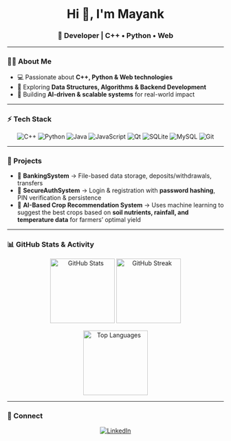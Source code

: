 <h1 align="center">Hi 👋, I'm Mayank</h1>
<h3 align="center">🚀 Developer | C++ • Python • Web</h3>

---

### 🧑‍💻 About Me
- 💻 Passionate about **C++, Python & Web technologies**  
- 🌱 Exploring **Data Structures, Algorithms & Backend Development**  
- 🧠 Building **AI-driven & scalable systems** for real-world impact  

---

### ⚡ Tech Stack  
<p align="center">
  <img src="https://img.shields.io/badge/C++-6E4AFF?style=for-the-badge&logo=cplusplus&logoColor=white" alt="C++"/>
  <img src="https://img.shields.io/badge/Python-9C27B0?style=for-the-badge&logo=python&logoColor=white" alt="Python"/>
  <img src="https://img.shields.io/badge/Java-8E24AA?style=for-the-badge&logo=openjdk&logoColor=white" alt="Java"/>
  <img src="https://img.shields.io/badge/JavaScript-BA68C8?style=for-the-badge&logo=javascript&logoColor=black" alt="JavaScript"/>
  <img src="https://img.shields.io/badge/Qt-7B1FA2?style=for-the-badge&logo=qt&logoColor=white" alt="Qt"/>
  <img src="https://img.shields.io/badge/SQLite-AB47BC?style=for-the-badge&logo=sqlite&logoColor=white" alt="SQLite"/>
  <img src="https://img.shields.io/badge/MySQL-6A1B9A?style=for-the-badge&logo=mysql&logoColor=white" alt="MySQL"/>
  <img src="https://img.shields.io/badge/Git-8E24AA?style=for-the-badge&logo=git&logoColor=white" alt="Git"/>
</p>

---

### 📂 Projects  

- 🏦 **BankingSystem** → File-based data storage, deposits/withdrawals, transfers  
- 🔐 **SecureAuthSystem** → Login & registration with **password hashing**, PIN verification & persistence  
- 🌾 **AI-Based Crop Recommendation System** → Uses machine learning to suggest the best crops based on **soil nutrients, rainfall, and temperature data** for farmers’ optimal yield

---

### 📊 GitHub Stats & Activity  
<p align="center">
  <img src="https://github-readme-stats.vercel.app/api?username=YOUR_GITHUB_USERNAME&show_icons=true&theme=radical" height="150" alt="GitHub Stats"/>
  <img src="https://github-readme-streak-stats.herokuapp.com/?user=YOUR_GITHUB_USERNAME&theme=radical" height="150" alt="GitHub Streak"/>
</p>

<p align="center">
  <img src="https://github-readme-stats.vercel.app/api/top-langs/?username=YOUR_GITHUB_USERNAME&layout=compact&theme=radical" height="150" alt="Top Languages"/>
</p>

---

### 🤝 Connect  
<p align="center">
  <a href="https://www.linkedin.com/in/mayank-chaudhary-lucknow226031/">
    <img src="https://img.shields.io/badge/LinkedIn-7E57C2?style=for-the-badge&logo=linkedin&logoColor=white" alt="LinkedIn"/>
  </a>
</p>
